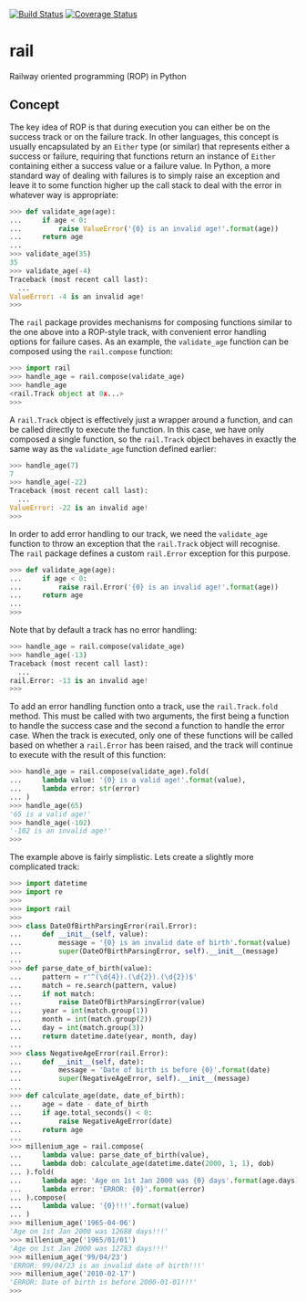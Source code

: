 [![Build Status](https://travis-ci.org/rob-earwaker/rail.svg?branch=master)](https://travis-ci.org/rob-earwaker/rail)
[![Coverage Status](https://coveralls.io/repos/github/rob-earwaker/rail/badge.svg?branch=master)](https://coveralls.io/github/rob-earwaker/rail?branch=master)

# rail
Railway oriented programming (ROP) in Python

## Concept
The key idea of ROP is that during execution you can either be on the success track or on the failure track. In other languages, this concept is usually encapsulated by an `Either` type (or similar) that represents either a success or failure, requiring that functions return an instance of `Either` containing either a success value or a failure value. In Python, a more standard way of dealing with failures is to simply raise an exception and leave it to some function higher up the call stack to deal with the error in whatever way is appropriate:

```python
>>> def validate_age(age):
...     if age < 0:
...         raise ValueError('{0} is an invalid age!'.format(age))
...     return age
...
>>> validate_age(35)
35
>>> validate_age(-4)
Traceback (most recent call last):
  ...
ValueError: -4 is an invalid age!
>>>
```

The `rail` package provides mechanisms for composing functions similar to the one above into a ROP-style track, with convenient error handling options for failure cases. As an example, the `validate_age` function can be composed using the `rail.compose` function:

```python
>>> import rail
>>> handle_age = rail.compose(validate_age)
>>> handle_age
<rail.Track object at 0x...>
>>>
```

A `rail.Track` object is effectively just a wrapper around a function, and can be called directly to execute the function. In this case, we have only composed a single function, so the `rail.Track` object behaves in exactly the same way as the `validate_age` function defined earlier:

```python
>>> handle_age(7)
7
>>> handle_age(-22)
Traceback (most recent call last):
  ...
ValueError: -22 is an invalid age!
>>>
```

In order to add error handling to our track, we need the `validate_age` function to throw an exception that the `rail.Track` object will recognise. The `rail` package defines a custom `rail.Error` exception for this purpose.

```python
>>> def validate_age(age):
...     if age < 0:
...         raise rail.Error('{0} is an invalid age!'.format(age))
...     return age
...
>>>
```

Note that by default a track has no error handling:

```python
>>> handle_age = rail.compose(validate_age)
>>> handle_age(-13)
Traceback (most recent call last):
  ...
rail.Error: -13 is an invalid age!
>>>
```

To add an error handling function onto a track, use the `rail.Track.fold` method. This must be called with two arguments, the first being a function to handle the success case and the second a function to handle the error case. When the track is executed, only one of these functions will be called based on whether a `rail.Error` has been raised, and the track will continue to execute with the result of this function:

```python
>>> handle_age = rail.compose(validate_age).fold(
...     lambda value: '{0} is a valid age!'.format(value),
...     lambda error: str(error)
... )
>>> handle_age(65)
'65 is a valid age!'
>>> handle_age(-102)
'-102 is an invalid age!'
>>>
```

The example above is fairly simplistic. Lets create a slightly more complicated track:

```python
>>> import datetime
>>> import re
>>>
>>> import rail
>>>
>>> class DateOfBirthParsingError(rail.Error):
...     def __init__(self, value):
...         message = '{0} is an invalid date of birth'.format(value)
...         super(DateOfBirthParsingError, self).__init__(message)
...
>>> def parse_date_of_birth(value):
...     pattern = r'^(\d{4}).(\d{2}).(\d{2})$'
...     match = re.search(pattern, value)
...     if not match:
...         raise DateOfBirthParsingError(value)
...     year = int(match.group(1))
...     month = int(match.group(2))
...     day = int(match.group(3))
...     return datetime.date(year, month, day)
...
>>> class NegativeAgeError(rail.Error):
...     def __init__(self, date):
...         message = 'Date of birth is before {0}'.format(date)
...         super(NegativeAgeError, self).__init__(message)
...
>>> def calculate_age(date, date_of_birth):
...     age = date - date_of_birth
...     if age.total_seconds() < 0:
...         raise NegativeAgeError(date)
...     return age
...
>>> millenium_age = rail.compose(
...     lambda value: parse_date_of_birth(value),
...     lambda dob: calculate_age(datetime.date(2000, 1, 1), dob)
... ).fold(
...     lambda age: 'Age on 1st Jan 2000 was {0} days'.format(age.days),
...     lambda error: 'ERROR: {0}'.format(error)
... ).compose(
...     lambda value: '{0}!!!'.format(value)
... )
>>> millenium_age('1965-04-06')
'Age on 1st Jan 2000 was 12688 days!!!'
>>> millenium_age('1965/01/01')
'Age on 1st Jan 2000 was 12783 days!!!'
>>> millenium_age('99/04/23')
'ERROR: 99/04/23 is an invalid date of birth!!!'
>>> millenium_age('2010-02-17')
'ERROR: Date of birth is before 2000-01-01!!!'
>>>
```